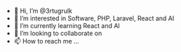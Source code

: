 - 👋 Hi, I’m @3rtugrulk
- 👀 I’m interested in Software, PHP, Laravel, React and AI
- 🌱 I’m currently learning React and AI
- 💞️ I’m looking to collaborate on  
- 📫 How to reach me ...

<!---
3rtugrulk/3rtugrulk is a ✨ special ✨ repository because its `README.md` (this file) appears on your GitHub profile.
You can click the Preview link to take a look at your changes.
--->

